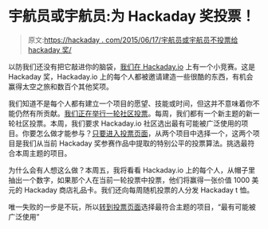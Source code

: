 # 宇航员或宇航员:为 Hackaday 奖投票！

> 原文:[https://hackaday . com/2015/06/17/宇航员或宇航员不投票给 hackaday 奖/](https://hackaday.com/2015/06/17/astronaut-or-astronot-vote-for-the-hackaday-prize/)

以防我们还没有把它敲进你的脑袋，[我们在 Hackaday.io](https://hackaday.io/prize) 上有一个小竞赛。这是 Hackaday 奖，Hackaday.io 上的每个人都被邀请建造一些很酷的东西，有机会赢得太空之旅和数百个其他奖项。

我们知道不是每个人都有建立一个项目的愿望、技能或时间，但这并不意味着你不能仍然有所贡献。[我们正在举行一轮社区投票](https://hackaday.io/prize/vote)。每周，我们都有一个新主题的新一轮社区投票。本周，我们要求 Hackaday.io 社区选出最有可能被广泛使用的项目。你要怎么做才能参与？[只要进入投票页面](https://hackaday.io/prize/vote)，从两个项目中选择一个，这两个项目是我们从当前 Hackaday 奖参赛作品中提取的特别公平的投票算法。挑选最符合本周主题的项目。

为什么会有人想这么做？本周五，我将看看 Hackaday.io 上的每个人，从帽子里抽出一个数字，如果那个人在当前一轮投票中投票，他们将赢得一张价值 1000 美元的 Hackaday 商店礼品卡。我们还向每周随机投票的人分发 Hackaday t 恤。

唯一失败的一步是不玩，所以[转到投票页面](https://hackaday.io/prize/vote)选择最符合主题的项目，“最有可能被广泛使用”